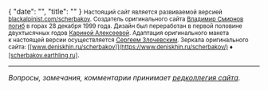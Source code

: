 {
   "date": "",
   "title": ""
}
<small>Настоящий сайт является развиваемой версией [blackalpinist.com/scherbakov](https://blackalpinist.com/scherbakov/).
Создатель оригинального сайта [Владимир Смирнов](https://blackalpinist.com/fans/smirnov/index.html)
[погиб](https://blackalpinist.com/~mi/traur.html) в&nbsp;горах 28&nbsp;декабря&nbsp;1999&nbsp;года.
Дизайн был переработан в&nbsp;первой половине двухтысячных годов [Кариной Алексеевой](mailto:kari_ok@mail.ru).
Адаптация&nbsp;оригинального макета к&nbsp;настоящей версии осуществляется&nbsp;[Сергеем&nbsp;Злочевским](mailto:sergey@zlochevsky.com).
Зеркала оригинального сайта:&nbsp;[[www.deniskhin.ru/scherbakov]](https://www.deniskhin.ru/scherbakov/) ♦
[[scherbakov.earthling.ru]](https://scherbakov.earthling.ru/)</small>.

---

*Вопросы, замечания, комментарии принимает [редколлегия сайта](about.html#redkollegija)*.

